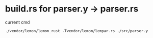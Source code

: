 # build.rs for parser.y -> parser.rs

current cmd

```
./vendor/lemon/lemon_rust -Tvendor/lemon/lempar.rs ./src/parser.y
```
